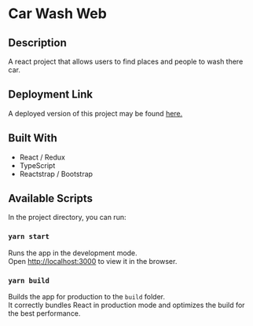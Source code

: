 # Car Wash Web

## Description

A react project that allows users to find places and people to wash there car.

## Deployment Link

A deployed version of this project may be found [here.](https://timc3209.github.io/car-wash-web)

## Built With

- React / Redux
- TypeScript
- Reactstrap / Bootstrap

## Available Scripts

In the project directory, you can run:

### `yarn start`

Runs the app in the development mode.<br />
Open [http://localhost:3000](http://localhost:3000) to view it in the browser.

### `yarn build`

Builds the app for production to the `build` folder.<br />
It correctly bundles React in production mode and optimizes the build for the best performance.
